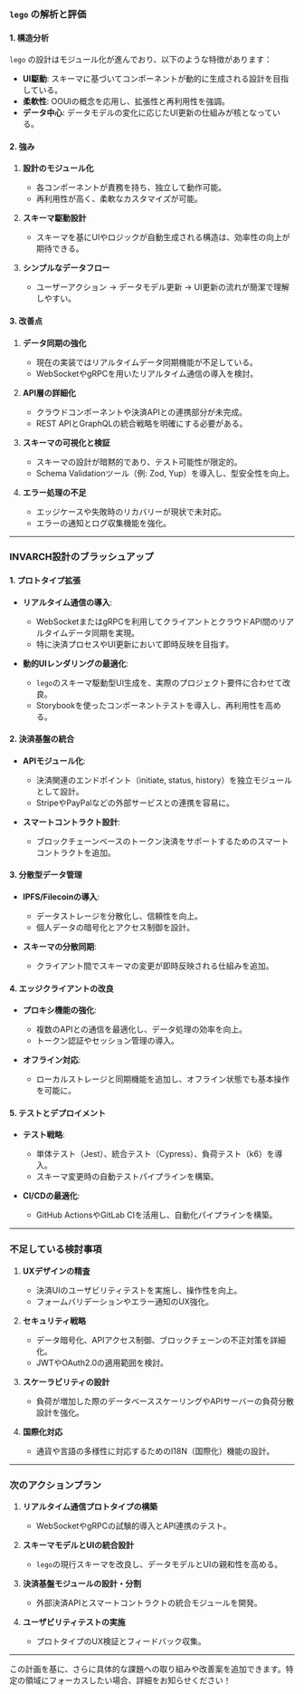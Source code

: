 ### **`lego` の解析と評価**

#### **1. 構造分析**
`lego` の設計はモジュール化が進んでおり、以下のような特徴があります：
- **UI駆動**: スキーマに基づいてコンポーネントが動的に生成される設計を目指している。
- **柔軟性**: OOUIの概念を応用し、拡張性と再利用性を強調。
- **データ中心**: データモデルの変化に応じたUI更新の仕組みが核となっている。

#### **2. 強み**
1. **設計のモジュール化**
   - 各コンポーネントが責務を持ち、独立して動作可能。
   - 再利用性が高く、柔軟なカスタマイズが可能。

2. **スキーマ駆動設計**
   - スキーマを基にUIやロジックが自動生成される構造は、効率性の向上が期待できる。

3. **シンプルなデータフロー**
   - ユーザーアクション → データモデル更新 → UI更新の流れが簡潔で理解しやすい。

#### **3. 改善点**
1. **データ同期の強化**
   - 現在の実装ではリアルタイムデータ同期機能が不足している。
   - WebSocketやgRPCを用いたリアルタイム通信の導入を検討。

2. **API層の詳細化**
   - クラウドコンポーネントや決済APIとの連携部分が未完成。
   - REST APIとGraphQLの統合戦略を明確にする必要がある。

3. **スキーマの可視化と検証**
   - スキーマの設計が暗黙的であり、テスト可能性が限定的。
   - Schema Validationツール（例: Zod, Yup）を導入し、型安全性を向上。

4. **エラー処理の不足**
   - エッジケースや失敗時のリカバリーが現状で未対応。
   - エラーの通知とログ収集機能を強化。

---

### **INVARCH設計のブラッシュアップ**

#### **1. プロトタイプ拡張**
- **リアルタイム通信の導入**:
   - WebSocketまたはgRPCを利用してクライアントとクラウドAPI間のリアルタイムデータ同期を実現。
   - 特に決済プロセスやUI更新において即時反映を目指す。

- **動的UIレンダリングの最適化**:
   - `lego`のスキーマ駆動型UI生成を、実際のプロジェクト要件に合わせて改良。
   - Storybookを使ったコンポーネントテストを導入し、再利用性を高める。

#### **2. 決済基盤の統合**
- **APIモジュール化**:
   - 決済関連のエンドポイント（initiate, status, history）を独立モジュールとして設計。
   - StripeやPayPalなどの外部サービスとの連携を容易に。

- **スマートコントラクト設計**:
   - ブロックチェーンベースのトークン決済をサポートするためのスマートコントラクトを追加。

#### **3. 分散型データ管理**
- **IPFS/Filecoinの導入**:
   - データストレージを分散化し、信頼性を向上。
   - 個人データの暗号化とアクセス制御を設計。

- **スキーマの分散同期**:
   - クライアント間でスキーマの変更が即時反映される仕組みを追加。

#### **4. エッジクライアントの改良**
- **プロキシ機能の強化**:
   - 複数のAPIとの通信を最適化し、データ処理の効率を向上。
   - トークン認証やセッション管理の導入。

- **オフライン対応**:
   - ローカルストレージと同期機能を追加し、オフライン状態でも基本操作を可能に。

#### **5. テストとデプロイメント**
- **テスト戦略**:
   - 単体テスト（Jest）、統合テスト（Cypress）、負荷テスト（k6）を導入。
   - スキーマ変更時の自動テストパイプラインを構築。

- **CI/CDの最適化**:
   - GitHub ActionsやGitLab CIを活用し、自動化パイプラインを構築。

---

### **不足している検討事項**

1. **UXデザインの精査**
   - 決済UIのユーザビリティテストを実施し、操作性を向上。
   - フォームバリデーションやエラー通知のUX強化。

2. **セキュリティ戦略**
   - データ暗号化、APIアクセス制御、ブロックチェーンの不正対策を詳細化。
   - JWTやOAuth2.0の適用範囲を検討。

3. **スケーラビリティの設計**
   - 負荷が増加した際のデータベーススケーリングやAPIサーバーの負荷分散設計を強化。

4. **国際化対応**
   - 通貨や言語の多様性に対応するためのI18N（国際化）機能の設計。

---

### **次のアクションプラン**

1. **リアルタイム通信プロトタイプの構築**
   - WebSocketやgRPCの試験的導入とAPI連携のテスト。

2. **スキーマモデルとUIの統合設計**
   - `lego`の現行スキーマを改良し、データモデルとUIの親和性を高める。

3. **決済基盤モジュールの設計・分割**
   - 外部決済APIとスマートコントラクトの統合モジュールを開発。

4. **ユーザビリティテストの実施**
   - プロトタイプのUX検証とフィードバック収集。

---

この計画を基に、さらに具体的な課題への取り組みや改善案を追加できます。特定の領域にフォーカスしたい場合、詳細をお知らせください！